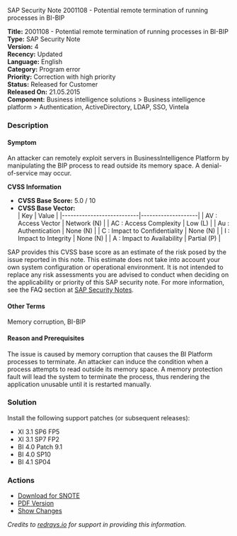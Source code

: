 SAP Security Note 2001108 - Potential remote termination of running processes in BI-BIP

**Title:** 2001108 - Potential remote termination of running processes in BI-BIP  
**Type:** SAP Security Note  
**Version:** 4  
**Recency:** Updated  
**Language:** English  
**Category:** Program error  
**Priority:** Correction with high priority  
**Status:** Released for Customer  
**Released On:** 21.05.2015  
**Component:** Business intelligence solutions > Business intelligence platform > Authentication, ActiveDirectory, LDAP, SSO, Vintela

### Description

#### Symptom
An attacker can remotely exploit servers in BusinessIntelligence Platform by manipulating the BIP process to read outside its memory space. A denial-of-service may occur.

**CVSS Information**  
- **CVSS Base Score:** 5.0 / 10  
- **CVSS Base Vector:**  
  | Key                       | Value              |
  |---------------------------|--------------------|
  | AV : Access Vector        | Network (N)        |
  | AC : Access Complexity    | Low (L)            |
  | Au : Authentication       | None (N)           |
  | C : Impact to Confidentiality | None (N)       |
  | I : Impact to Integrity   | None (N)           |
  | A : Impact to Availability | Partial (P)        |

SAP provides this CVSS base score as an estimate of the risk posed by the issue reported in this note. This estimate does not take into account your own system configuration or operational environment. It is not intended to replace any risk assessments you are advised to conduct when deciding on the applicability or priority of this SAP security note. For more information, see the FAQ section at [SAP Security Notes](https://support.sap.com/securitynotes).

#### Other Terms
Memory corruption, BI-BIP

#### Reason and Prerequisites
The issue is caused by memory corruption that causes the BI Platform processes to terminate. An attacker can induce the condition when a process attempts to read outside its memory space. A memory protection fault will lead the system to terminate the process, thus rendering the application unusable until it is restarted manually.

### Solution
Install the following support patches (or subsequent releases):
- XI 3.1 SP6 FP5
- XI 3.1 SP7 FP2
- BI 4.0 Patch 9.1
- BI 4.0 SP10
- BI 4.1 SP04

### Actions
- [Download for SNOTE](https://notesdownloads.sap.com/note/0040000017852072017)
- [PDF Version](https://userapps.support.sap.com/sap/support/sfm/notes/print/0002001108?language=en-US&token=A59F926259EC2FF01DCA164A4BCCF6CA)
- [Show Changes](https://me.sap.com/notesLatestChanges/0002001108/E/diff)

*Credits to [redrays.io](https://redrays.io) for support in providing this information.*